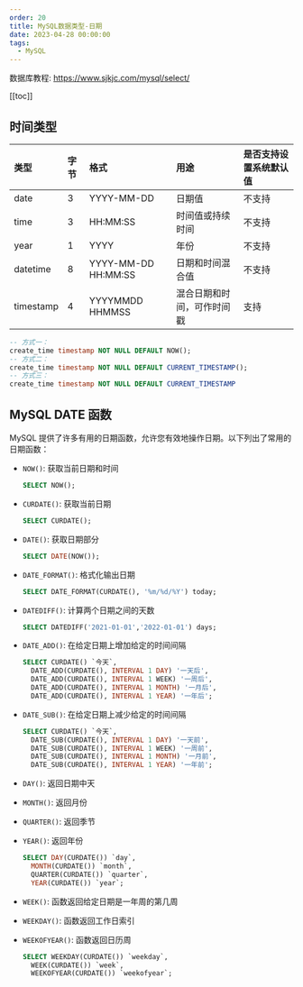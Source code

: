 ```yaml
---
order: 20
title: MySQL数据类型-日期
date: 2023-04-28 00:00:00
tags: 
  - MySQL
---
```


数据库教程: <https://www.sjkjc.com/mysql/select/>

<!-- more -->
[[toc]]

## 时间类型

| 类型      | 字节 | 格式                | 用途                       | 是否支持设置系统默认值 |
| :-------- | :--- | :------------------ | :------------------------- | :--------------------- |
| date      | 3    | YYYY-MM-DD          | 日期值                     | 不支持                 |
| time      | 3    | HH:MM:SS            | 时间值或持续时间           | 不支持                 |
| year      | 1    | YYYY                | 年份                       | 不支持                 |
| datetime  | 8    | YYYY-MM-DD HH:MM:SS | 日期和时间混合值           | 不支持                 |
| timestamp | 4    | YYYYMMDD HHMMSS     | 混合日期和时间，可作时间戳 | 支持                   |

```sql
-- 方式一：
create_time timestamp NOT NULL DEFAULT NOW();
-- 方式二：
create_time timestamp NOT NULL DEFAULT CURRENT_TIMESTAMP();
-- 方式三：
create_time timestamp NOT NULL DEFAULT CURRENT_TIMESTAMP
```

## MySQL DATE 函数

MySQL 提供了许多有用的日期函数，允许您有效地操作日期。以下列出了常用的日期函数：

- `NOW()`: 获取当前日期和时间

  ```sql
  SELECT NOW();
  ```

- `CURDATE()`: 获取当前日期

  ```sql
  SELECT CURDATE();
  ```

- `DATE()`: 获取日期部分

  ```sql
  SELECT DATE(NOW());
  ```

- `DATE_FORMAT()`: 格式化输出日期

  ```sql
  SELECT DATE_FORMAT(CURDATE(), '%m/%d/%Y') today;
  ```

- `DATEDIFF()`: 计算两个日期之间的天数

  ```sql
  SELECT DATEDIFF('2021-01-01','2022-01-01') days;
  ```

- `DATE_ADD()`: 在给定日期上增加给定的时间间隔

  ```sql
  SELECT CURDATE() `今天`,
    DATE_ADD(CURDATE(), INTERVAL 1 DAY) '一天后',
    DATE_ADD(CURDATE(), INTERVAL 1 WEEK) '一周后',
    DATE_ADD(CURDATE(), INTERVAL 1 MONTH) '一月后',
    DATE_ADD(CURDATE(), INTERVAL 1 YEAR) '一年后';
  ```

- `DATE_SUB()`: 在给定日期上减少给定的时间间隔

  ```sql
  SELECT CURDATE() `今天`,
    DATE_SUB(CURDATE(), INTERVAL 1 DAY) '一天前',
    DATE_SUB(CURDATE(), INTERVAL 1 WEEK) '一周前',
    DATE_SUB(CURDATE(), INTERVAL 1 MONTH) '一月前',
    DATE_SUB(CURDATE(), INTERVAL 1 YEAR) '一年前';
  ```

- `DAY()`: 返回日期中天
- `MONTH()`: 返回月份
- `QUARTER()`: 返回季节
- `YEAR()`: 返回年份

  ```sql
  SELECT DAY(CURDATE()) `day`,
    MONTH(CURDATE()) `month`,
    QUARTER(CURDATE()) `quarter`,
    YEAR(CURDATE()) `year`;
  ```

- `WEEK()`: 函数返回给定日期是一年周的第几周
- `WEEKDAY()`: 函数返回工作日索引
- `WEEKOFYEAR()`: 函数返回日历周

  ```sql
  SELECT WEEKDAY(CURDATE()) `weekday`,
    WEEK(CURDATE()) `week`,
    WEEKOFYEAR(CURDATE()) `weekofyear`;
  ```
